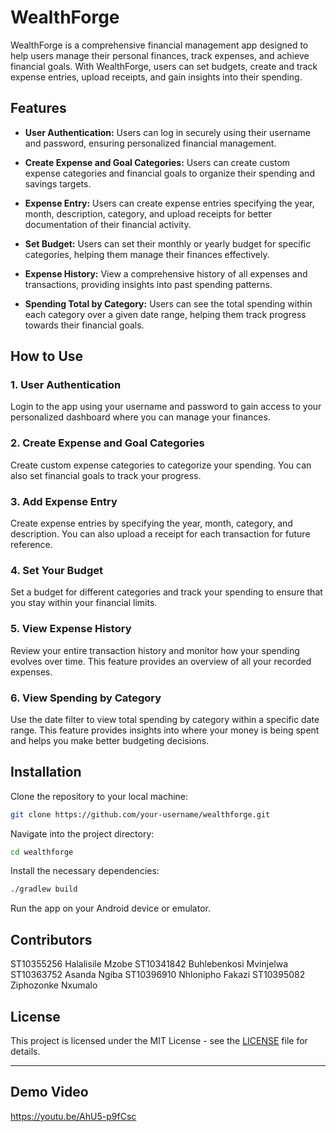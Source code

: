# WealthForge

WealthForge is a comprehensive financial management app designed to help users manage their personal finances, track expenses, and achieve financial goals. With WealthForge, users can set budgets, create and track expense entries, upload receipts, and gain insights into their spending.

## Features

* **User Authentication:** Users can log in securely using their username and password, ensuring personalized financial management.

* **Create Expense and Goal Categories:** Users can create custom expense categories and financial goals to organize their spending and savings targets.

* **Expense Entry:** Users can create expense entries specifying the year, month, description, category, and upload receipts for better documentation of their financial activity.

* **Set Budget:** Users can set their monthly or yearly budget for specific categories, helping them manage their finances effectively.

* **Expense History:** View a comprehensive history of all expenses and transactions, providing insights into past spending patterns.

* **Spending Total by Category:** Users can see the total spending within each category over a given date range, helping them track progress towards their financial goals.

## How to Use

### 1. **User Authentication**

Login to the app using your username and password to gain access to your personalized dashboard where you can manage your finances.

### 2. **Create Expense and Goal Categories**

Create custom expense categories to categorize your spending. You can also set financial goals to track your progress.

### 3. **Add Expense Entry**

Create expense entries by specifying the year, month, category, and description. You can also upload a receipt for each transaction for future reference.

### 4. **Set Your Budget**

Set a budget for different categories and track your spending to ensure that you stay within your financial limits.

### 5. **View Expense History**

Review your entire transaction history and monitor how your spending evolves over time. This feature provides an overview of all your recorded expenses.

### 6. **View Spending by Category**

Use the date filter to view total spending by category within a specific date range. This feature provides insights into where your money is being spent and helps you make better budgeting decisions.

## Installation

Clone the repository to your local machine:

```bash
git clone https://github.com/your-username/wealthforge.git
```

Navigate into the project directory:

```bash
cd wealthforge
```

Install the necessary dependencies:

```bash
./gradlew build
```

Run the app on your Android device or emulator.

## Contributors

ST10355256 Halalisile Mzobe 
ST10341842 Buhlebenkosi Mvinjelwa 
ST10363752 Asanda Ngiba 
ST10396910 Nhlonipho Fakazi 
ST10395082 Ziphozonke Nxumalo 

## License

This project is licensed under the MIT License - see the [LICENSE](LICENSE) file for details.

---

## Demo Video

https://youtu.be/AhU5-p9fCsc 
